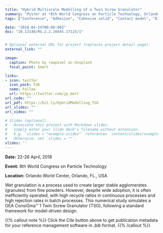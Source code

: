 ```yaml
---
title: "Hybrid Multiscale Modelling of a Twin Screw Granulator"
summary: "Poster at *8th World Congress on Particle Technology, Orlando, FL., USA*"
tags: ["Conference", "Adhesion", "Cohesive solid", "Contact model", "Discrete element method", "DEM", "Granular material", "contact"]

date: "2018-04-24T00:00:00Z"
doi: "10.13140/RG.2.2.16645.17123/1"


# Optional external URL for project (replaces project detail page).
external_link: ""

image:
  caption: Photo by rawpixel on Unsplash
  focal_point: Smart

links:
- icon: twitter
  icon_pack: fab
  name: Follow
  url: https://twitter.com/jp_morr
url_code: ""
url_pdf: https://bit.ly/HybridModelling_TSG
url_slides: ""
url_video: ""

# Slides (optional).
#   Associate this project with Markdown slides.
#   Simply enter your slide deck's filename without extension.
#   E.g. `slides = "example-slides"` references `content/slides/example-slides.md`.
#   Otherwise, set `slides = ""`.
slides: ''
---
```


**Date:** 22-26 April, 2018

**Event:** 8th World Congress on Particle Technology

**Location:** Orlando World Center, Orlando, FL., USA

  Wet granulation is a process used to create larger stable agglomerates (granules) from fine powders. However, despite wide adoption, it is often inefficiently operated, with high recycle ratios in continuous processes and high rejection rates in batch processes. This numerical study simulates a GEA ConsiGma™ 1 Twin Screw Granulator (TSG), following a standard framework for model-driven design.


{{% callout note %}}
Click the *Cite* button above to get publication metadata for your reference management software in *.bib* format.
{{% /callout %}}

